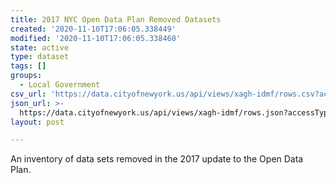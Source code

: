 ```yaml
---
title: 2017 NYC Open Data Plan Removed Datasets
created: '2020-11-10T17:06:05.338449'
modified: '2020-11-10T17:06:05.338460'
state: active
type: dataset
tags: []
groups:
  - Local Government
csv_url: 'https://data.cityofnewyork.us/api/views/xagh-idmf/rows.csv?accessType=DOWNLOAD'
json_url: >-
  https://data.cityofnewyork.us/api/views/xagh-idmf/rows.json?accessType=DOWNLOAD
layout: post

---
```

An inventory of data sets removed in the 2017 update to the Open Data Plan.
